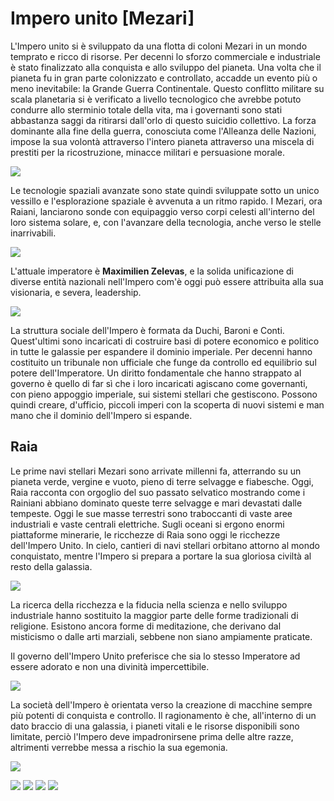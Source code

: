 # Impero unito [Mezari]

L'Impero unito si è sviluppato da una flotta di coloni Mezari in un mondo temprato e ricco di risorse. Per decenni lo sforzo commerciale e industriale è stato finalizzato alla conquista e allo sviluppo del pianeta. Una volta che il pianeta fu in gran parte colonizzato e controllato, accadde un evento più o meno inevitabile: la Grande Guerra Continentale. Questo conflitto militare su scala planetaria si è verificato a livello tecnologico che avrebbe potuto condurre allo sterminio totale della vita, ma i governanti sono stati abbastanza saggi da ritirarsi dall'orlo di questo suicidio collettivo. La forza dominante alla fine della guerra, conosciuta come l'Alleanza delle Nazioni, impose la sua volontà attraverso l'intero pianeta attraverso una miscela di prestiti per la ricostruzione, minacce militari e persuasione morale.

![](../../assets/custom_theme/space/images/mezari/1.jpg)

Le tecnologie spaziali avanzate sono state quindi sviluppate sotto un unico vessillo e l'esplorazione spaziale è avvenuta a un ritmo rapido. I Mezari, ora Raiani, lanciarono sonde con equipaggio verso corpi celesti all'interno del loro sistema solare, e, con l'avanzare della tecnologia, anche verso le stelle inarrivabili.

![](../../assets/custom_theme/space/images/mezari/2.jpg)

L'attuale imperatore è **Maximilien Zelevas**, e la solida unificazione di diverse entità nazionali nell'Impero com'è oggi può essere attribuita alla sua visionaria, e severa, leadership.

![](../../assets/custom_theme/space/images/mezari/3.jpg)

La struttura sociale dell'Impero è formata da Duchi, Baroni e Conti. Quest'ultimi sono incaricati di costruire basi di potere economico e politico in tutte le galassie per espandere il dominio imperiale.
Per decenni hanno costituito un tribunale non ufficiale che funge da controllo ed equilibrio sul potere dell'Imperatore. Un diritto fondamentale che hanno strappato al governo è quello di far sì che i loro incaricati agiscano come governanti, con pieno appoggio imperiale, sui sistemi stellari che gestiscono. Possono quindi creare, d'ufficio, piccoli imperi con la scoperta di nuovi sistemi e man mano che il dominio dell'Impero si espande. 

## Raia

Le prime navi stellari Mezari sono arrivate millenni fa, atterrando su un pianeta verde, vergine e vuoto, pieno di terre selvagge e fiabesche. Oggi, Raia racconta con orgoglio del suo passato selvatico mostrando come i Rainiani abbiano dominato queste terre selvagge e mari devastati dalle tempeste. Oggi le sue masse terrestri sono traboccanti di vaste aree industriali e vaste centrali elettriche. Sugli oceani si ergono enormi piattaforme minerarie, le ricchezze di Raia sono oggi le ricchezze dell'Impero Unito. In cielo, cantieri di navi stellari orbitano attorno al mondo conquistato, mentre l'Impero si prepara a portare la sua gloriosa civiltà al resto della galassia. 

![](../../assets/custom_theme/space/images/mezari/4.jpg)

La ricerca della ricchezza e la fiducia nella scienza e nello sviluppo industriale hanno sostituito la maggior parte delle forme tradizionali di religione. Esistono ancora forme di meditazione, che derivano dal misticismo o dalle arti marziali, sebbene non siano ampiamente praticate.

Il governo dell'Impero Unito preferisce che sia lo stesso Imperatore ad essere adorato e non una divinità impercettibile. 

![](../../assets/custom_theme/space/images/mezari/5.jpg)

La società dell'Impero è orientata verso la creazione di macchine sempre più potenti di conquista e controllo. Il ragionamento è che, all'interno di un dato braccio di una galassia, i pianeti vitali e le risorse disponibili sono limitate, perciò l'Impero deve impadronirsene prima delle altre razze, altrimenti verrebbe messa a rischio la sua egemonia.

![](../../assets/custom_theme/space/images/mezari/6.jpg)



![](../../assets/custom_theme/space/images/mezari/7.jpg) ![](../../assets/custom_theme/space/images/mezari/8.jpg) ![](../../assets/custom_theme/space/images/mezari/9.jpg) ![](../../assets/custom_theme/space/images/mezari/10.jpg)
